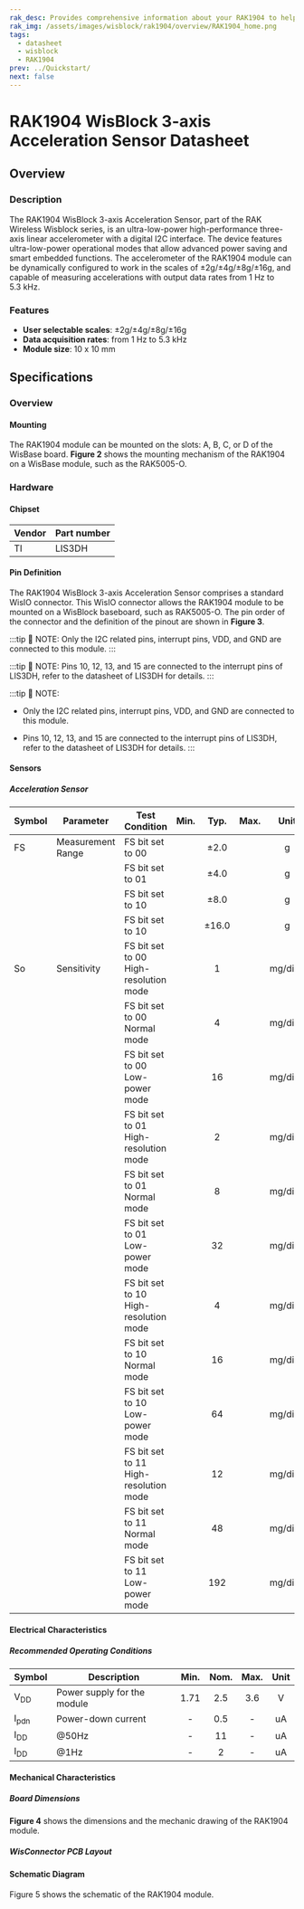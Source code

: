 ```yaml
---
rak_desc: Provides comprehensive information about your RAK1904 to help you use it. This information includes technical specifications, characteristics, and requirements, and it also discusses the device components.
rak_img: /assets/images/wisblock/rak1904/overview/RAK1904_home.png
tags:
  - datasheet
  - wisblock
  - RAK1904
prev: ../Quickstart/
next: false
---
```


# RAK1904 WisBlock 3-axis Acceleration Sensor Datasheet

## Overview

### Description

The RAK1904 WisBlock 3-axis Acceleration Sensor, part of the RAK Wireless Wisblock series, is an ultra-low-power high-performance three-axis linear accelerometer with a digital I2C interface. The device features ultra-low-power operational modes that allow advanced power saving and smart embedded functions.
The accelerometer of the RAK1904 module can be dynamically configured to work in the scales of ±2g/±4g/±8g/±16g, and capable of measuring accelerations with output data rates from 1&nbsp;Hz to 5.3&nbsp;kHz.

### Features 
* **User selectable scales**: ±2g/±4g/±8g/±16g
* **Data acquisition rates**: from 1&nbsp;Hz to 5.3&nbsp;kHz 
* **Module size**: 10 x 10&nbsp;mm

## Specifications

### Overview
<!-- Insert Picture of Sensor with its dimensions -->

#### Mounting
The RAK1904 module can be mounted on the slots: A, B, C, or D of the WisBase board. **Figure 2** shows the mounting mechanism of the RAK1904 on a WisBase module, such as the RAK5005-O.

<rk-img
  src="/assets/images/wisblock/rak1904/datasheet/RAK19xx_mounting.png"
  width="50%"
  caption="RAK1904 WisBlock Sensor Mounting"
/>

### Hardware
#### Chipset
| Vendor | Part number |
| ------ | ----------- |
| TI     | LIS3DH      |

#### Pin Definition

The RAK1904 WisBlock 3-axis Acceleration Sensor comprises a standard WisIO connector. This WisIO connector allows the RAK1904 module to be mounted on a WisBlock baseboard, such as RAK5005-O. The pin order of the connector and the definition of the pinout are shown in **Figure 3**. 

:::tip 📝 NOTE:
Only the I2C related pins, interrupt pins, VDD, and GND are connected to this module.
:::


<rk-img
  src="/assets/images/wisblock/rak1904/datasheet/RAK1904_pin.png"
  width="60%"
  caption="RAK1904 WisBlock Sensor Pinout Diagram"
/>

:::tip 📝 NOTE:
Pins 10, 12, 13, and 15 are connected to the interrupt pins of LIS3DH, refer to the datasheet of LIS3DH for details.
:::

:::tip 📝 NOTE:
- Only the I2C related pins, interrupt pins, VDD, and GND are connected to this module.

- Pins 10, 12, 13, and 15 are connected to the interrupt pins of LIS3DH, refer to the datasheet of LIS3DH for details.
:::

#### Sensors
##### Acceleration Sensor 
| Symbol | Parameter         | Test Condition                                | Min.  | Typ.  | Max.  |   Unit   |
| ------ | ----------------- | --------------------------------------------- | :---: | :---: | :---: | :------: |
| FS     | Measurement Range | FS bit set to 00                              |       | ±2.0  |       |    g     |
|        |                   | FS bit set to 01                              |       | ±4.0  |       |    g     |
|        |                   | FS bit set to 10                              |       | ±8.0  |       |    g     |
|        |                   | FS bit set to 10                              |       | ±16.0 |       |    g     |
| So     | Sensitivity       | FS bit set to 00  <br /> High-resolution mode |       |   1   |       | mg/digit |
|        |                   | FS bit set to 00  <br /> Normal mode          |       |   4   |       | mg/digit |
|        |                   | FS bit set to 00  <br /> Low-power mode       |       |  16   |       | mg/digit |
|        |                   | FS bit set to 01  <br /> High-resolution mode |       |   2   |       | mg/digit |
|        |                   | FS bit set to 01  <br /> Normal mode          |       |   8   |       | mg/digit |
|        |                   | FS bit set to 01  <br /> Low-power mode       |       |  32   |       | mg/digit |
|        |                   | FS bit set to 10  <br /> High-resolution mode |       |   4   |       | mg/digit |
|        |                   | FS bit set to 10  <br /> Normal mode          |       |  16   |       | mg/digit |
|        |                   | FS bit set to 10  <br /> Low-power mode       |       |  64   |       | mg/digit |
|        |                   | FS bit set to 11  <br /> High-resolution mode |       |  12   |       | mg/digit |
|        |                   | FS bit set to 11  <br /> Normal mode          |       |  48   |       | mg/digit |
|        |                   | FS bit set to 11  <br /> Low-power mode       |       |  192  |       | mg/digit |

#### Electrical Characteristics

##### Recommended Operating Conditions

| Symbol          | Description                 | Min. | Nom. | Max. | Unit |
| --------------- | --------------------------- | :--: | :--: | :--: | :--: |
| V<sub>DD</sub>  | Power supply for the module | 1.71 | 2.5  | 3.6  |  V   |
| I<sub>pdn</sub> | Power-down current          |  -   | 0.5  |  -   |  uA  |
| I<sub>DD </sub> | @50Hz                       |  -   |  11  |  -   |  uA  |
| I<sub>DD </sub> | @1Hz                        |  -   |  2   |  -   |  uA  |

#### Mechanical Characteristics

##### Board Dimensions

**Figure 4** shows the dimensions and the mechanic drawing of the RAK1904 module.

<rk-img
  src="/assets/images/wisblock/rak1904/datasheet/RAK19xx_mechanic_drawing.png"
  width="60%"
  caption="RAK1904 WisBlock Sensor Mechanic Drawing"
/>

##### WisConnector PCB Layout

<rk-img
  src="/assets/images/wisblock/rak1904/datasheet/MxxS1003K6M.png"
  width="100%"
  caption="WisConnector PCB footprint and recommendations"
/>

#### Schematic Diagram

Figure 5 shows the schematic of the RAK1904 module.

<rk-img
  src="/assets/images/wisblock/rak1904/datasheet/rak1904-schematics.png"
  width="100%"
  caption="RAK1904 WisBlock Sensor schematics"
/>
